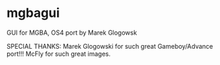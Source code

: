 # mgbagui
GUI for MGBA, OS4 port by Marek Glogowsk

SPECIAL THANKS:
Marek Glogowski for such great Gameboy/Advance port!!!
McFly for such great images.
